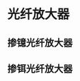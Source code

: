 

<!-- @import "[TOC]" {cmd="toc" depthFrom=1 depthTo=6 orderedList=false} -->


# 光纤放大器

## 掺镱光纤放大器

## 掺铒光纤放大器